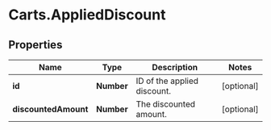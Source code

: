# Carts.AppliedDiscount

## Properties
Name | Type | Description | Notes
------------ | ------------- | ------------- | -------------
**id** | **Number** | ID of the applied discount.  | [optional] 
**discountedAmount** | **Number** | The discounted amount. | [optional] 
